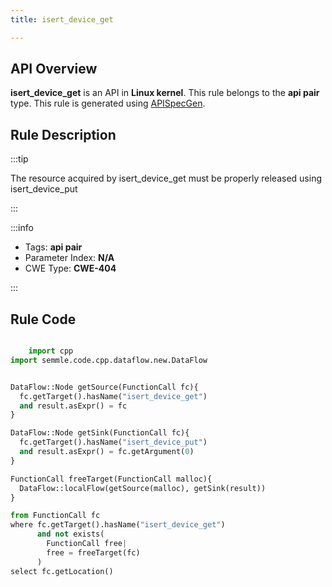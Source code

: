 ```yaml
---
title: isert_device_get

---
```



## API Overview
**isert_device_get** is an API in **Linux kernel**. This rule belongs to the **api pair** type. This rule is generated using [APISpecGen](../../tools/APISpecGen).
## Rule Description

:::tip

The resource acquired by isert_device_get must be properly released using isert_device_put

:::

:::info

- Tags: **api pair**
- Parameter Index: **N/A**
- CWE Type: **CWE-404**

:::

## Rule Code
```python

    import cpp
import semmle.code.cpp.dataflow.new.DataFlow


DataFlow::Node getSource(FunctionCall fc){
  fc.getTarget().hasName("isert_device_get")
  and result.asExpr() = fc
}

DataFlow::Node getSink(FunctionCall fc){
  fc.getTarget().hasName("isert_device_put")
  and result.asExpr() = fc.getArgument(0)
}

FunctionCall freeTarget(FunctionCall malloc){
  DataFlow::localFlow(getSource(malloc), getSink(result))
}

from FunctionCall fc
where fc.getTarget().hasName("isert_device_get")
      and not exists(
        FunctionCall free| 
        free = freeTarget(fc)
      )
select fc.getLocation()

    
```